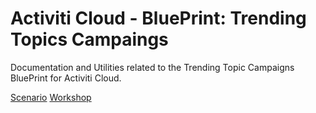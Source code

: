 # Activiti Cloud - BluePrint: Trending Topics Campaings
Documentation and Utilities related to the Trending Topic Campaigns BluePrint for Activiti Cloud.

[Scenario](/scenario.md)
[Workshop](/workshop.md)



